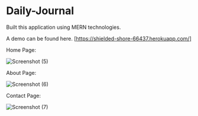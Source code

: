 # Daily-Journal

Built this application using MERN technologies.

A demo can be found here. [https://shielded-shore-66437.herokuapp.com/]

Home Page:

![Screenshot (5)](https://user-images.githubusercontent.com/63807014/112954356-f269bf00-915b-11eb-91c2-dc75453a9f63.png)

About Page:

![Screenshot (6)](https://user-images.githubusercontent.com/63807014/112954376-f564af80-915b-11eb-8588-3e6bd2a39d51.png)

Contact Page:

![Screenshot (7)](https://user-images.githubusercontent.com/63807014/112954383-f5fd4600-915b-11eb-8a28-5454a2ed341b.png)
